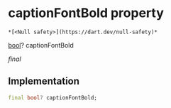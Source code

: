 


# captionFontBold property




    *[<Null safety>](https://dart.dev/null-safety)*


[bool](https://api.flutter.dev/flutter/dart-core/bool-class.html)? captionFontBold
  
_final_






## Implementation

```dart
final bool? captionFontBold;


```







